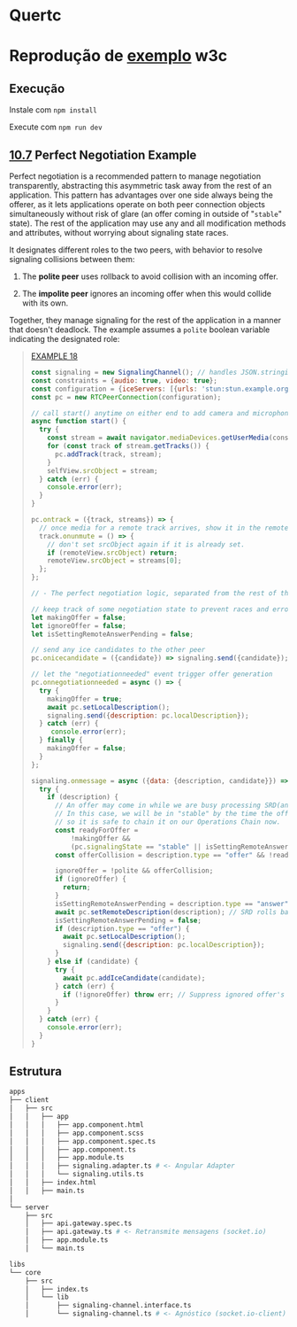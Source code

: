 # Quertc

# Reprodução de [exemplo](https://www.w3.org/TR/webrtc/?fbclid=IwAR12z6ZC2IxvCNGfkEU8ADBZU9A6XWNSmT2GnbWvllxWoLjHUlljPK3Fnv8#perfect-negotiation-example) w3c

## Execução

Instale com `npm install`

Execute com `npm run dev`


## [10.7](https://www.w3.org/TR/webrtc/?fbclid=IwAR12z6ZC2IxvCNGfkEU8ADBZU9A6XWNSmT2GnbWvllxWoLjHUlljPK3Fnv8#perfect-negotiation-example) Perfect Negotiation Example
Perfect negotiation is a recommended pattern to manage negotiation transparently, abstracting this asymmetric task away from the rest of an application. This pattern has advantages over one side always being the offerer, as it lets applications operate on both peer connection objects simultaneously without risk of glare (an offer coming in outside of "`stable`" state). The rest of the application may use any and all modification methods and attributes, without worrying about signaling state races.

It designates different roles to the two peers, with behavior to resolve signaling collisions between them:

1. The **polite peer** uses rollback to avoid collision with an incoming offer.

1. The **impolite peer** ignores an incoming offer when this would collide with its own.

Together, they manage signaling for the rest of the application in a manner that doesn't deadlock. The example assumes a `polite` boolean variable indicating the designated role:


>
> [EXAMPLE 18](https://www.w3.org/TR/webrtc/?fbclid=IwAR12z6ZC2IxvCNGfkEU8ADBZU9A6XWNSmT2GnbWvllxWoLjHUlljPK3Fnv8#example-18)
>
> ```js
> const signaling = new SignalingChannel(); // handles JSON.stringify/parse
> const constraints = {audio: true, video: true};
> const configuration = {iceServers: [{urls: 'stun:stun.example.org'}]};
> const pc = new RTCPeerConnection(configuration);
> 
> // call start() anytime on either end to add camera and microphone to connection
> async function start() {
>   try {
>     const stream = await navigator.mediaDevices.getUserMedia(constraints);
>     for (const track of stream.getTracks()) {
>       pc.addTrack(track, stream);
>     }
>     selfView.srcObject = stream;
>   } catch (err) {
>     console.error(err);
>   }
> }
> 
> pc.ontrack = ({track, streams}) => {
>   // once media for a remote track arrives, show it in the remote video element
>   track.onunmute = () => {
>     // don't set srcObject again if it is already set.
>     if (remoteView.srcObject) return;
>     remoteView.srcObject = streams[0];
>   };
> };
> 
> // - The perfect negotiation logic, separated from the rest of the application ---
> 
> // keep track of some negotiation state to prevent races and errors
> let makingOffer = false;
> let ignoreOffer = false;
> let isSettingRemoteAnswerPending = false;
> 
> // send any ice candidates to the other peer
> pc.onicecandidate = ({candidate}) => signaling.send({candidate});
> 
> // let the "negotiationneeded" event trigger offer generation
> pc.onnegotiationneeded = async () => {
>   try {
>     makingOffer = true;
>     await pc.setLocalDescription();
>     signaling.send({description: pc.localDescription});
>   } catch (err) {
>      console.error(err);
>   } finally {
>     makingOffer = false;
>   }
> };
> 
> signaling.onmessage = async ({data: {description, candidate}}) => {
>   try {
>     if (description) {
>       // An offer may come in while we are busy processing SRD(answer).
>       // In this case, we will be in "stable" by the time the offer is processed
>       // so it is safe to chain it on our Operations Chain now.
>       const readyForOffer =
>           !makingOffer &&
>           (pc.signalingState == "stable" || isSettingRemoteAnswerPending);
>       const offerCollision = description.type == "offer" && !readyForOffer;
> 
>       ignoreOffer = !polite && offerCollision;
>       if (ignoreOffer) {
>         return;
>       }
>       isSettingRemoteAnswerPending = description.type == "answer";
>       await pc.setRemoteDescription(description); // SRD rolls back as needed
>       isSettingRemoteAnswerPending = false;
>       if (description.type == "offer") {
>         await pc.setLocalDescription();
>         signaling.send({description: pc.localDescription});
>       }
>     } else if (candidate) {
>       try {
>         await pc.addIceCandidate(candidate);
>       } catch (err) {
>         if (!ignoreOffer) throw err; // Suppress ignored offer's candidates
>       }
>     }
>   } catch (err) {
>     console.error(err);
>   }
> }
> ```
>


## Estrutura
```sh
apps
├── client
│   ├── src
│   │   ├── app
│   │   │   ├── app.component.html
│   │   │   ├── app.component.scss
│   │   │   ├── app.component.spec.ts
│   │   │   ├── app.component.ts
│   │   │   ├── app.module.ts
│   │   │   ├── signaling.adapter.ts # <- Angular Adapter
│   │   │   └── signaling.utils.ts
│   │   ├── index.html
│   │   ├── main.ts
│      
└── server
    ├── src
    │   ├── api.gateway.spec.ts
    │   ├── api.gateway.ts # <- Retransmite mensagens (socket.io) 
    │   ├── app.module.ts
    │   └── main.ts

libs
└── core
    ├── src
    │   ├── index.ts
    │   └── lib
    │       ├── signaling-channel.interface.ts
    │       └── signaling-channel.ts # <- Agnóstico (socket.io-client)
```

